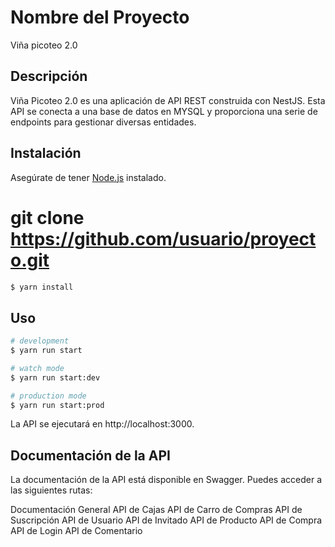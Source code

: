 # Nombre del Proyecto

Viña picoteo 2.0

## Descripción 

Viña Picoteo 2.0 es una aplicación de API REST construida con NestJS. Esta API se conecta a una base de datos en MYSQL y proporciona una serie de endpoints para gestionar diversas entidades.

## Instalación

Asegúrate de tener [Node.js](https://nodejs.org/) instalado.

# git clone https://github.com/usuario/proyecto.git
```bash
$ yarn install
```

## Uso
```bash
# development
$ yarn run start

# watch mode
$ yarn run start:dev

# production mode
$ yarn run start:prod
```

La API se ejecutará en http://localhost:3000.

## Documentación de la API
La documentación de la API está disponible en Swagger. Puedes acceder a las siguientes rutas:

Documentación General
API de Cajas
API de Carro de Compras
API de Suscripción
API de Usuario
API de Invitado
API de Producto
API de Compra
API de Login
API de Comentario

